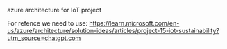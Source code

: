 azure architecture for IoT project


For refence we need to use: 
https://learn.microsoft.com/en-us/azure/architecture/solution-ideas/articles/project-15-iot-sustainability?utm_source=chatgpt.com